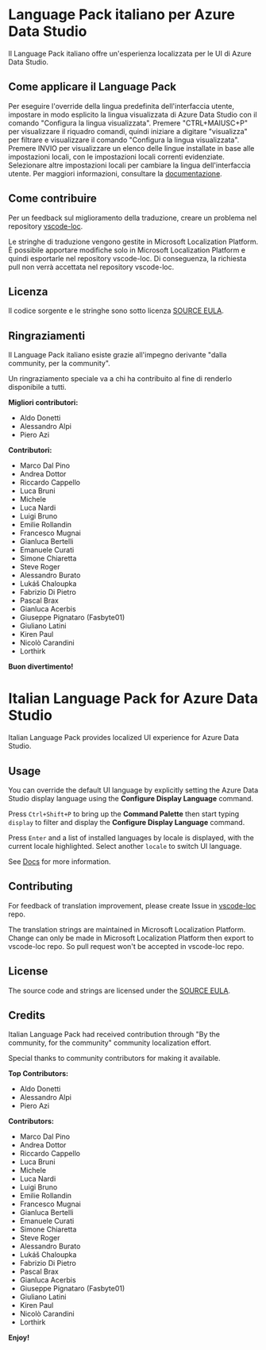 # Language Pack italiano per Azure Data Studio

Il Language Pack italiano offre un'esperienza localizzata per le UI di Azure Data Studio.

## Come applicare il Language Pack

Per eseguire l'override della lingua predefinita dell'interfaccia utente, impostare in modo esplicito la lingua visualizzata di Azure Data Studio con il comando "Configura la lingua visualizzata".
Premere "CTRL+MAIUSC+P" per visualizzare il riquadro comandi, quindi iniziare a digitare "visualizza" per filtrare e visualizzare il comando "Configura la lingua visualizzata".
Premere INVIO per visualizzare un elenco delle lingue installate in base alle impostazioni locali, con le impostazioni locali correnti evidenziate. Selezionare altre impostazioni locali per cambiare la lingua dell'interfaccia utente.
Per maggiori informazioni, consultare la [documentazione](https://go.microsoft.com/fwlink/?LinkId=761051).

## Come contribuire

Per un feedback sul miglioramento della traduzione, creare un problema nel repository [vscode-loc](https://github.com/microsoft/vscode-loc).

Le stringhe di traduzione vengono gestite in Microsoft Localization Platform. È possibile apportare modifiche solo in Microsoft Localization Platform e quindi esportarle nel repository vscode-loc. Di conseguenza, la richiesta pull non verrà accettata nel repository vscode-loc.

## Licenza

Il codice sorgente e le stringhe sono sotto licenza [SOURCE EULA](https://github.com/Microsoft/azuredatastudio/blob/master/LICENSE.txt).

## Ringraziamenti

Il Language Pack italiano esiste grazie all'impegno derivante "dalla community, per la community".

Un ringraziamento speciale va a chi ha contribuito al fine di renderlo disponibile a tutti.

**Migliori contributori:**

* Aldo Donetti
* Alessandro Alpi
* Piero Azi

**Contributori:**

* Marco Dal Pino
* Andrea Dottor
* Riccardo Cappello
* Luca Bruni
* Michele
* Luca Nardi
* Luigi Bruno
* Emilie Rollandin
* Francesco Mugnai
* Gianluca Bertelli
* Emanuele Curati
* Simone Chiaretta
* Steve Roger
* Alessandro Burato
* Lukáš Chaloupka
* Fabrizio Di Pietro
* Pascal Brax
* Gianluca Acerbis
* Giuseppe Pignataro (Fasbyte01)
* Giuliano Latini
* Kiren Paul
* Nicolò Carandini
* Lorthirk

**Buon divertimento!**

#  Italian Language Pack for Azure Data Studio

Italian Language Pack provides localized UI experience for Azure Data Studio.

## Usage

You can override the default UI language by explicitly setting the Azure Data Studio display language using the **Configure Display Language** command.

Press `Ctrl+Shift+P` to bring up the **Command Palette** then start typing `display` to filter and display the **Configure Display Language** command.

Press `Enter` and a list of installed languages by locale is displayed, with the current locale highlighted. Select another `locale` to switch UI language.

See [Docs](https://go.microsoft.com/fwlink/?LinkId=761051) for more information.

## Contributing

For feedback of translation improvement, please create Issue in [vscode-loc](https://github.com/microsoft/vscode-loc) repo.

The translation strings are maintained in Microsoft Localization Platform. Change can only be made in Microsoft Localization Platform then export to vscode-loc repo. So pull request won't be accepted in vscode-loc repo.

## License

The source code and strings are licensed under the [SOURCE EULA](https://github.com/Microsoft/azuredatastudio/blob/master/LICENSE.txt).

## Credits

Italian Language Pack had received contribution through "By the community, for the community" community localization effort.

Special thanks to community contributors for making it available.

**Top Contributors:**

* Aldo Donetti
* Alessandro Alpi
* Piero Azi

**Contributors:**

* Marco Dal Pino
* Andrea Dottor
* Riccardo Cappello
* Luca Bruni
* Michele
* Luca Nardi
* Luigi Bruno
* Emilie Rollandin
* Francesco Mugnai
* Gianluca Bertelli
* Emanuele Curati
* Simone Chiaretta
* Steve Roger
* Alessandro Burato
* Lukáš Chaloupka
* Fabrizio Di Pietro
* Pascal Brax
* Gianluca Acerbis
* Giuseppe Pignataro (Fasbyte01)
* Giuliano Latini
* Kiren Paul
* Nicolò Carandini
* Lorthirk

**Enjoy!**
